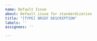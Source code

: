 ```yaml
---
name: Default Issue
about: Default issue for standardization
title: "[TYPE] BRIEF DESCRIPTION"
labels: ''
assignees: ''

---
```


